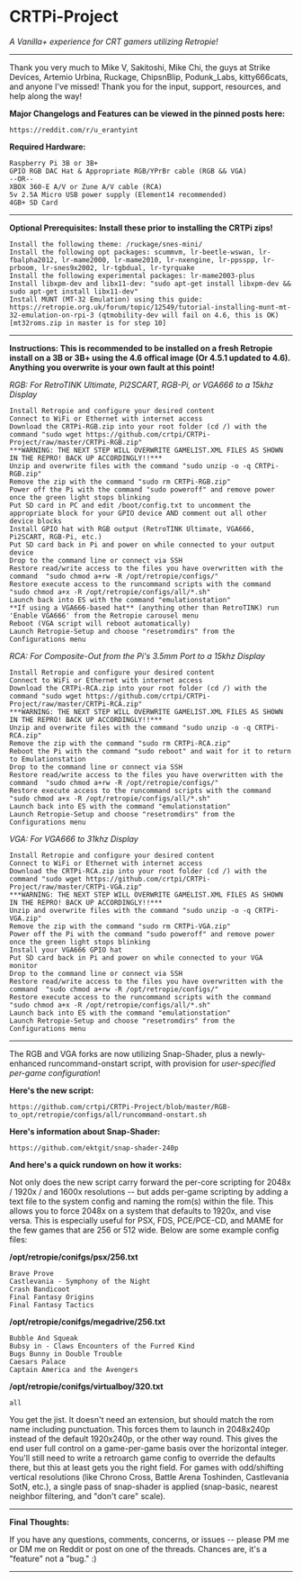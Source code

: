 # CRTPi-Project
*A Vanilla+ experience for CRT gamers utilizing Retropie!*
_____

Thank you very much to Mike V, Sakitoshi, Mike Chi, the guys at Strike Devices, Artemio Urbina, Ruckage, ChipsnBlip, Podunk_Labs, kitty666cats, and anyone I've missed! Thank you for the input, support, resources, and help along the way!

**Major Changelogs and Features can be viewed in the pinned posts here:**

    https://reddit.com/r/u_erantyint

**Required Hardware:**

    Raspberry Pi 3B or 3B+
    GPIO RGB DAC Hat & Appropriate RGB/YPrBr cable (RGB && VGA)
    --OR--
    XBOX 360-E A/V or Zune A/V cable (RCA)
    5v 2.5A Micro USB power supply (Element14 recommended)
    4GB+ SD Card
    
_____

**Optional Prerequisites: Install these prior to installing the CRTPi zips!** 

	Install the following theme: /ruckage/snes-mini/
	Install the following opt packages: scummvm, lr-beetle-wswan, lr-fbalpha2012, lr-mame2000, lr-mame2010, lr-nxengine, lr-ppsspp, lr-prboom, lr-snes9x2002, lr-tgbdual, lr-tyrquake
	Install the following experimental packages: lr-mame2003-plus
	Install libxpm-dev and libx11-dev: "sudo apt-get install libxpm-dev && sudo apt-get install libx11-dev"
	Install MUNT (MT-32 Emulation) using this guide: https://retropie.org.uk/forum/topic/12549/tutorial-installing-munt-mt-32-emulation-on-rpi-3 (qtmobility-dev will fail on 4.6, this is OK) [mt32roms.zip in master is for step 10]

_____

**Instructions: This is recommended to be installed on a fresh Retropie install on a 3B or 3B+ using the 4.6 offical image (Or 4.5.1 updated to 4.6). Anything you overwrite is your own fault at this point!**

*RGB: For RetroTINK Ultimate, Pi2SCART, RGB-Pi, or VGA666 to a 15khz Display*

    Install Retropie and configure your desired content
    Connect to WiFi or Ethernet with internet access
    Download the CRTPi-RGB.zip into your root folder (cd /) with the command "sudo wget https://github.com/crtpi/CRTPi-Project/raw/master/CRTPi-RGB.zip" 
    ***WARNING: THE NEXT STEP WILL OVERWRITE GAMELIST.XML FILES AS SHOWN IN THE REPRO! BACK UP ACCORDINGLY!!***
    Unzip and overwrite files with the command "sudo unzip -o -q CRTPi-RGB.zip"
    Remove the zip with the command "sudo rm CRTPi-RGB.zip"
    Power off the Pi with the command "sudo poweroff" and remove power once the green light stops blinking
    Put SD card in PC and edit /boot/config.txt to uncomment the appropriate block for your GPIO device AND comment out all other device blocks
    Install GPIO hat with RGB output (RetroTINK Ultimate, VGA666, Pi2SCART, RGB-Pi, etc.)
    Put SD card back in Pi and power on while connected to your output device
    Drop to the command line or connect via SSH
    Restore read/write access to the files you have overwritten with the command  "sudo chmod a+rw -R /opt/retropie/configs/"
    Restore execute access to the runcommand scripts with the command "sudo chmod a+x -R /opt/retropie/configs/all/*.sh"
    Launch back into ES with the command "emulationstation"
    **If using a VGA666-based hat** (anything other than RetroTINK) run 'Enable VGA666' from the Retropie carousel menu
    Reboot (VGA script will reboot automatically)
    Launch Retropie-Setup and choose "resetromdirs" from the Configurations menu
	
*RCA: For Composite-Out from the Pi's 3.5mm Port to a 15khz Display*

    Install Retropie and configure your desired content
    Connect to WiFi or Ethernet with internet access
    Download the CRTPi-RCA.zip into your root folder (cd /) with the command "sudo wget https://github.com/crtpi/CRTPi-Project/raw/master/CRTPi-RCA.zip" 
    ***WARNING: THE NEXT STEP WILL OVERWRITE GAMELIST.XML FILES AS SHOWN IN THE REPRO! BACK UP ACCORDINGLY!!***
    Unzip and overwrite files with the command "sudo unzip -o -q CRTPi-RCA.zip"
    Remove the zip with the command "sudo rm CRTPi-RCA.zip"
    Reboot the Pi with the command "sudo reboot" and wait for it to return to Emulationstation
    Drop to the command line or connect via SSH
    Restore read/write access to the files you have overwritten with the command  "sudo chmod a+rw -R /opt/retropie/configs/"
    Restore execute access to the runcommand scripts with the command "sudo chmod a+x -R /opt/retropie/configs/all/*.sh"
    Launch back into ES with the command "emulationstation"
    Launch Retropie-Setup and choose "resetromdirs" from the Configurations menu

*VGA: For VGA666 to 31khz Display*

    Install Retropie and configure your desired content
    Connect to WiFi or Ethernet with internet access
    Download the CRTPi-RCA.zip into your root folder (cd /) with the command "sudo wget https://github.com/crtpi/CRTPi-Project/raw/master/CRTPi-VGA.zip" 
    ***WARNING: THE NEXT STEP WILL OVERWRITE GAMELIST.XML FILES AS SHOWN IN THE REPRO! BACK UP ACCORDINGLY!!***
    Unzip and overwrite files with the command "sudo unzip -o -q CRTPi-VGA.zip"
    Remove the zip with the command "sudo rm CRTPi-VGA.zip"
    Power off the Pi with the command "sudo poweroff" and remove power once the green light stops blinking
    Install your VGA666 GPIO hat
    Put SD card back in Pi and power on while connected to your VGA monitor
    Drop to the command line or connect via SSH
    Restore read/write access to the files you have overwritten with the command  "sudo chmod a+rw -R /opt/retropie/configs/"
    Restore execute access to the runcommand scripts with the command "sudo chmod a+x -R /opt/retropie/configs/all/*.sh"
    Launch back into ES with the command "emulationstation"
    Launch Retropie-Setup and choose "resetromdirs" from the Configurations menu
    
_____

The RGB and VGA forks are now utilizing Snap-Shader, plus a newly-enhanced runcommand-onstart script, with provision for *user-specified per-game configuration*! 

**Here's the new script:**

    https://github.com/crtpi/CRTPi-Project/blob/master/RGB-to_opt/retropie/configs/all/runcommand-onstart.sh

**Here's information about Snap-Shader:**

    https://github.com/ektgit/snap-shader-240p

**And here's a quick rundown on how it works:**

Not only does the new script carry forward the per-core scripting for 2048x / 1920x / and 1600x resolutions -- but adds per-game scripting by adding a text file to the system config and naming the rom(s) within the file. This allows you to force 2048x on a system that defaults to 1920x, and vise versa. This is especially useful for PSX, FDS, PCE/PCE-CD, and MAME for the few games that are 256 or 512 wide. Below are some example config files:

**/opt/retropie/conifgs/psx/256.txt**

    Brave Prove
    Castlevania - Symphony of the Night
    Crash Bandicoot
    Final Fantasy Origins
    Final Fantasy Tactics

**/opt/retropie/conifgs/megadrive/256.txt**

    Bubble And Squeak
    Bubsy in - Claws Encounters of the Furred Kind 
    Bugs Bunny in Double Trouble 
    Caesars Palace 
    Captain America and the Avengers 

**/opt/retropie/conifgs/virtualboy/320.txt**

    all

You get the jist. It doesn't need an extension, but should match the rom name including punctuation. This forces them to launch in 2048x240p instead of the default 1920x240p, or the other way round. This gives the end user full control on a game-per-game basis over the horizontal integer. You'll still need to write a retroarch game config to override the defaults there, but this at least gets you the right field. For games with odd/shifting vertical resolutions (like Chrono Cross, Battle Arena Toshinden, Castlevania SotN, etc.), a single pass of snap-shader is applied (snap-basic, nearest neighbor filtering, and "don't care" scale).

_____

**Final Thoughts:**

If you have any questions, comments, concerns, or issues -- please PM me or DM me on Reddit or post on one of the threads. Chances are, it's a "feature" not a "bug." :)
_____
